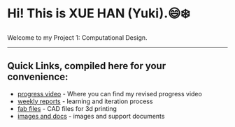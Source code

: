 # Hi! This is XUE HAN (Yuki).😄❄️
Welcome to my Project 1: Computational Design.


--- 
## Quick Links, compiled here for your convenience: ##

- [progress video](https://www.youtube.com/watch?v=xUEL4fAkcL0) - Where you can find my revised progress video
- [weekly reports](https://github.com/Berkeley-MDes/tdf-fa23-Yukihan528/tree/main/weekly%20report) - learning and iteration process
- [fab files](https://github.com/Berkeley-MDes/tdf-fa23-Yukihan528/tree/main/Project%201%20Computational%20Design/fab-files) - CAD files for 3d printing
- [images and docs](https://github.com/Berkeley-MDes/tdf-fa23-Yukihan528/tree/main/Project%201%20Computational%20Design/sketches-and-docs) - images and support documents

